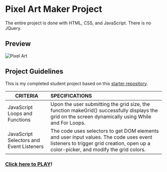 # Pixel Art Maker Project
The entire project is done with HTML, CSS, and JavaScript. There is no JQuery.

## Preview
![Pixel Art](https://github.com/susanschen/Pixel-Art-Maker/blob/master/happy.JPG "Pixel Art")

## Project Guidelines
This is my completed student project based on this [starter repository](https://github.com/udacity/project-pixel-art-maker-starter).

| CRITERIA  | SPECIFICATIONS |
|-----------|:---------------------|
|JavaScript Loops and Functions |  Upon the user submitting the grid size, the function makeGrid() successfully displays the grid on the screen dynamically using While and For Loops.|
|JavaScript Selectors and Event Listeners | The code uses selectors to get DOM elements and user input values. The code uses event listeners to trigger grid creation, open up a color-picker, and modify the grid colors. |

### [Click here to PLAY](https://susanschen.github.io/Pixel-Art-Maker/)!
